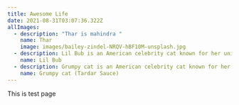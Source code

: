 ```yaml
---
title: Awesome Life
date: 2021-08-31T03:07:36.322Z
allImages:
  - description: "Thar is mahindra "
    name: Thar
    image: images/bailey-zindel-NRQV-hBF10M-unsplash.jpg
  - description: Lil Bub is an American celebrity cat known for her unique appearance.
    name: Lil Bub
  - description: Grumpy cat is an American celebrity cat known for her grumpy appearance.
    name: Grumpy cat (Tardar Sauce)
---
```

This is test page